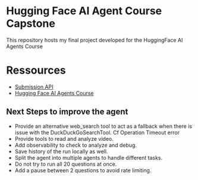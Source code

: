 # Hugging Face AI Agent Course Capstone
This repository hosts my final project developed for the HuggingFace AI Agents Course


# Ressources

* [Submission API](https://agents-course-unit4-scoring.hf.space/docs#/)
* [Hugging Face AI Agents Course](https://huggingface.co/courses/ai-agents/course)



## Next Steps to improve the agent

* Provide an alternative web_search tool to act as a fallback when there is issue with the DuckDuckGoSearchTool. Cf Operation Timeout error
* Provide tools to read and analyze video.
* Add observability to check to analyze and debug.
* Save history of the run locally as well.
* Split the agent into multiple agents to handle different tasks.
* Do not try to run all 20 questions at once.
* Add a pause between 2 questions to avoid rate limiting.
